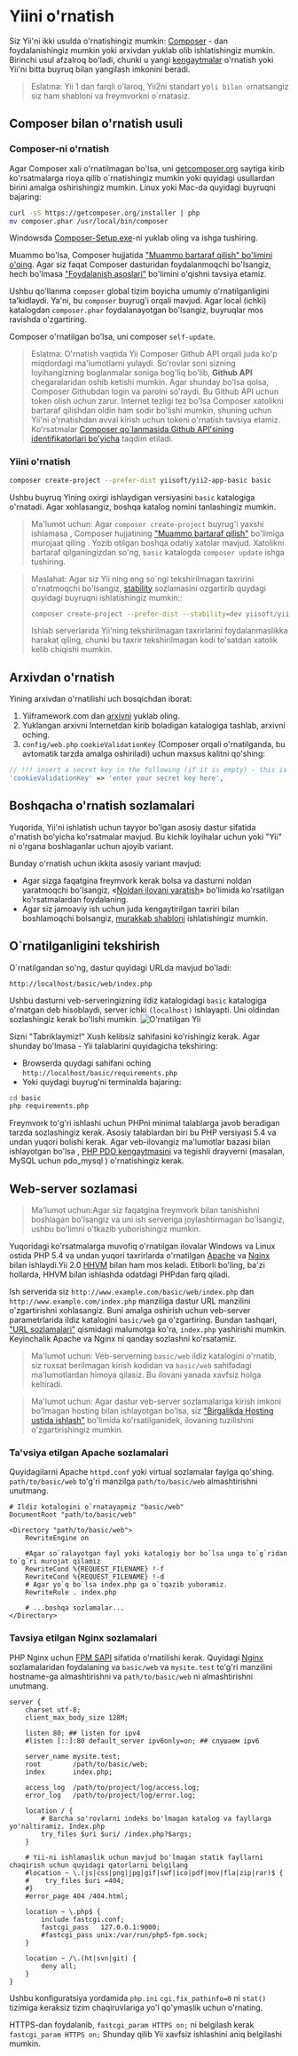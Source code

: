 Yiini o'rnatish <span id="installing-from-composer"></span>
==============

Siz Yii'ni ikki usulda o'rnatishingiz mumkin: [Composer](https://getcomposer.org/) - dan foydalanishingiz mumkin yoki arxivdan yuklab olib ishlatishingiz mumkin. Birinchi usul afzalroq bo'ladi, chunki u yangi [kengaytmalar](structure-extensions.md) o'rnatish yoki Yii'ni bitta buyruq bilan yangilash imkonini beradi. 


> Eslatma: Yii 1 dan farqli o'laroq, Yii2ni standart yo`li bilan o`rnatsangiz siz ham shabloni va freymvorkni o`rnatasiz. 


Composer bilan o'rnatish usuli<span id="installing-via-composer"></span>
-----------------------

### Composer-ni o'rnatish 

Agar Composer xali o'rnatilmagan bo'lsa, uni [getcomposer.org](https://getcomposer.org/download/) saytiga kirib ko'rsatmalarga rioya qilib o`rnatishingiz mumkin yoki quyidagi usullardan birini amalga oshirishingiz mumkin. Linux yoki Mac-da quyidagi buyruqni bajaring: 

```bash
curl -sS https://getcomposer.org/installer | php
mv composer.phar /usr/local/bin/composer
```
Windowsda [Composer-Setup.exe](https://getcomposer.org/Composer-Setup.exe)-ni yuklab oling va ishga tushiring.


Muammo bo'lsa, Composer hujjatida ["Muammo bartaraf qilish" bo'limini o'qing]((https://getcomposer.org/doc/articles/troubleshooting.md)). Agar siz faqat Composer dasturidan foydalanmoqchi bo'lsangiz, hech bo'lmasa ["Foydalanish asoslari"]((https://getcomposer.org/doc/01-basic-usage.md)) bo'limini o'qishni tavsiya etamiz. 

Ushbu qo'llanma `composer` global tizim boyicha umumiy o'rnatilganligini ta'kidlaydi. Ya'ni, bu `composer` buyrug'i orqali mavjud. Agar local (ichki) katalogdan `composer.phar` foydalanayotgan bo'lsangiz, buyruqlar mos ravishda o'zgartiring. 

Composer o'rnatilgan bo'lsa, uni composer `self-update`. 

> Eslatma: O'rnatish vaqtida Yii Composer Github API orqali juda ko'p miqdordagi ma'lumotlarni yulaydi.
>So'rovlar soni sizning loyihangizning boglanmalar soniga bog'liq bo'lib, **Github API** chegaralaridan oshib ketishi mumkin. Agar shunday bo'lsa qolsa, Composer Githubdan login va parolni so'raydi. Bu Github API uchun token olish uchun zarur.  Internet tezligi tez bo'lsa Composer xatolikni bartaraf qilishdan oldin ham sodir bo'lishi mumkin, shuning uchun Yii'ni o'rnatishdan avval kirish uchun tokeni o'rnatish tavsiya etamiz.
>Ko'rsatmalar [Composer qo`lanmasida Github API'sining identifikatorlari bo'yicha](https://getcomposer.org/doc/articles/troubleshooting.md#api-rate-limit-and-oauth-tokens) taqdim etiladi.

### Yiini o'rnatish

```bash
composer create-project --prefer-dist yiisoft/yii2-app-basic basic
```

Ushbu buyruq Yining oxirgi ishlaydigan versiyasini `basic` katalogiga o'rnatadi. Agar xohlasangiz, boshqa katalog nomini tanlashingiz mumkin. 

> Ma'lumot uchun: Agar `composer create-project` buyrug'i yaxshi ishlamasa , Composer hujjatining ["Muammo bartaraf qilish"](https://getcomposer.org/doc/articles/troubleshooting.md) bo'limiga murojaat qiling . Yozib otilgan boshqa odatiy xatolar mavjud. Xatolikni bartaraf qilganingizdan so'ng, `basic` katalogda `composer update` ishga tushiring.

> Maslahat: Agar siz Yii ning eng so`ngi tekshirilmagan taxririni o'rnatmoqchi bo'lsangiz, [stability](https://getcomposer.org/doc/04-schema.md#minimum-stability) sozlamasini ozgartirib quydagi quyidagi buyruqni ishlatishingiz mumkin::
>
> ```bash
> composer create-project --prefer-dist --stability=dev yiisoft/yii2-app-basic basic
> ```
>
> Ishlab serverlarida Yii'ning tekshirilmagan taxrirlarini foydalanmaslikka harakat qiling, chunki bu taxrir tekshirilmagan kodi to'satdan xatolik kelib chiqishi mumkin. 


Arxivdan o'rnatish  <span id="installing-from-archive-file"></span>
-------------------------------

Yining arxivdan o'rnatilishi uch bosqichdan iborat:

1. Yiiframework.com dan [arxivni](http://www.yiiframework.com/download/) yuklab oling.
2. Yuklangan arxivni Internetdan kirib boladigan katalogiga tashlab, arxivni oching. 
3. `config/web.php` `cookieValidationKey` (Composer orqali o'rnatilganda, bu avtomatik tarzda amalga oshiriladi) uchun maxsus kalitni qo'shing:

```php
// !!! insert a secret key in the following (if it is empty) - this is required by cookie validation
'cookieValidationKey' => 'enter your secret key here',
```

Boshqacha o'rnatish sozlamalari  <span id="other-installation-options"></span>
--------------------------

Yuqorida, Yii'ni ishlatish uchun tayyor bo'lgan asosiy dastur sifatida o'rnatish bo'yicha ko'rsatmalar mavjud. Bu kichik loyihalar uchun yoki "Yii" ni o'rgana boshlaganlar uchun ajoyib variant. 

Bunday o'rnatish uchun ikkita asosiy variant mavjud: 

* Agar sizga faqatgina freymvork kerak bolsa va dasturni noldan yaratmoqchi bo'lsangiz, «[Noldan ilovani yaratish](tutorial-start-from-scratch.md)» bo'limida ko'rsatilgan ko'rsatmalardan foydalaning.
* Agar siz jamoaviy ish uchun juda kengaytirilgan taxriri bilan boshlamoqchi bolsangiz, [murakkab shabloni](https://github.com/yiisoft/yii2-app-advanced/blob/master/docs/guide/README.md) ishlatishingiz mumkin.


O`rnatilganligini tekshirish <span id="verifying-installation"></span>
----------------------

O`rnatilgandan so'ng, dastur quyidagi URLda mavjud bo'ladi: 

```
http://localhost/basic/web/index.php
```

Ushbu dasturni veb-serveringizning ildiz katalogidagi `basic` katalogiga o'rnatgan deb hisoblaydi, server ichki `(localhost)` ishlayapti. Uni oldindan sozlashingiz kerak bo'lishi mumkin. 
![O'rnatilgan Yii](images/start-app-installed.png)

Sizni "Tabriklaymiz!" Xush kelibsiz sahifasini ko'rishingiz kerak. Agar shunday bo'lmasa - Yii talablarini quyidagicha tekshiring: 

* Browserda quydagi sahifani oching `http://localhost/basic/requirements.php`
* Yoki quydagi buyrug'ni terminalda bajaring: 

```bash
cd basic
php requirements.php
```

Freymvork to'g'ri ishlashi uchun PHPni minimal talablarga javob beradigan tarzda sozlashingiz kerak. Asosiy talablardan biri bu PHP versiyasi 5.4 va undan yuqori bolishi kerak. Agar veb-ilovangiz ma'lumotlar bazasi bilan ishlayotgan bo'lsa , [PHP PDO kengaytmasini](http://www.php.net/manual/ru/pdo.installation.php) va tegishli drayverni (masalan, MySQL uchun pdo_mysql ) o'rnatishingiz kerak.


Web-server sozlamasi<span id="configuring-web-servers"></span>
-----------------------

> Ma'lumot uchun:Agar siz faqatgina freymvork bilan tanishishni boshlagan bo'lsangiz va uni ish  serveriga joylashtirmagan bo'lsangiz, ushbu bo'limni o'tkazib yuborishingiz mumkin. 

Yuqoridagi ko'rsatmalarga muvofiq o'rnatilgan ilovalar Windows va Linux ostida PHP 5.4 va undan yuqori taxrirlarda o'rnatilgan [Apache](http://httpd.apache.org/) va [Nginx](http://nginx.org/) bilan ishlaydi.Yii 2.0 [HHVM](http://hhvm.com/) bilan ham mos keladi. Etiborli bo'ling, ba'zi hollarda, HHVM bilan ishlashda odatdagi PHPdan farq qiladi.

Ish serverida siz `http://www.example.com/basic/web/index.php` dan `http://www.example.com/index.php` manziliga dastur URL manzilini o'zgartirishni xohlasangiz. 
Buni amalga oshirish uchun veb-server parametrlarida ildiz katalogini `basic/web` ga o'zgartiring. Bundan tashqari, ["URL sozlamalari"](runtime-routing.md) qismidagi malumotga ko'ra, `index.php` yashirishi mumkin. Keyinchalik Apache va Nginx ni qanday sozlashni ko'rsatamiz.

> Ma'lumot uchun: Veb-serverning `basic/web` ildiz katalogini o'rnatib, siz ruxsat berilmagan kirish kodidan va `basic/web` sahifadagi ma'lumotlardan himoya qilasiz. Bu ilovani yanada xavfsiz holga keltiradi. 

> Ma'lumot uchun: Agar dastur veb-server sozlamalariga kirish imkoni bo'lmagan hosting bilan ishlayotgan bo'lsa, siz ["Birgalikda Hosting ustida ishlash"](tutorial-shared-hosting.md) bo'limida ko'rsatilganidek, ilovaning tuzilishini o'zgartirishingiz mumkin.


### Ta'vsiya etilgan Apache sozlamalari <span id="recommended-apache-configuration"></span>

Quyidagilarni Apache `httpd.conf` yoki virtual sozlamalar faylga qo'shing. `path/to/basic/web` to'g'ri manzilga `path/to/basic/web` almashtirishni unutmang. 

```
# Ildiz kotalogini o`rnatayapmiz "basic/web"
DocumentRoot "path/to/basic/web"

<Directory "path/to/basic/web">
    RewriteEngine on

    #Agar so`ralayotgan fayl yoki katalogiy bor bo`lsa unga to`g`ridan to`g`ri murojat qilamiz 
    RewriteCond %{REQUEST_FILENAME} !-f
    RewriteCond %{REQUEST_FILENAME} !-d
    # Agar yo`q bo`lsa index.php ga o`tqazib yuboramiz.
    RewriteRule . index.php

    # ...boshqa sozlamalar...
</Directory>
```


### Tavsiya etilgan Nginx sozlamalari <span id="recommended-nginx-configuration"></span>

PHP Nginx uchun [FPM SAPI](https://secure.php.net/manual/ru/install.fpm.php) sifatida o'rnatilishi kerak. Quyidagi [Nginx](http://wiki.nginx.org/) sozlamalaridan foydalaning va `basic/web` va `mysite.test` to'g'ri manzilini hostname-ga almashtirishni  va `path/to/basic/web` ni almashtirishni unutmang. 

```
server {
    charset utf-8;
    client_max_body_size 128M;

    listen 80; ## listen for ipv4
    #listen [::]:80 default_server ipv6only=on; ## слушаем ipv6

    server_name mysite.test;
    root        /path/to/basic/web;
    index       index.php;

    access_log  /path/to/project/log/access.log;
    error_log   /path/to/project/log/error.log;

    location / {
        # Barcha so'rovlarni indeks bo'lmagan katalog va fayllarga yo'naltiramiz. Index.php
        try_files $uri $uri/ /index.php?$args;
    }

    # Yii-ni ishlamaslik uchun mavjud bo'lmagan statik fayllarni chaqirish uchun quyidagi qatorlarni belgilang
    #location ~ \.(js|css|png|jpg|gif|swf|ico|pdf|mov|fla|zip|rar)$ {
    #    try_files $uri =404;
    #}
    #error_page 404 /404.html;

    location ~ \.php$ {
        include fastcgi.conf;
        fastcgi_pass   127.0.0.1:9000;
        #fastcgi_pass unix:/var/run/php5-fpm.sock;
    }

    location ~ /\.(ht|svn|git) {
        deny all;
    }
}
```

Ushbu konfiguratsiya yordamida `php.ini` `cgi.fix_pathinfo=0` ni `stat()` tizimiga keraksiz tizim chaqiruvlariga yo'l qo'ymaslik uchun o'rnating. 
 
HTTPS-dan foydalanib, `fastcgi_param HTTPS on;` ni belgilash kerak `fastcgi_param HTTPS on;` Shunday qilib Yii xavfsiz ishlashini aniq belgilashi mumkin. 
